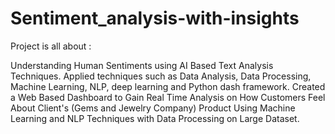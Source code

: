 # Sentiment_analysis-with-insights
Project is all about :

Understanding Human Sentiments using AI Based Text Analysis Techniques. Applied techniques such as Data Analysis, Data Processing, Machine Learning, NLP, deep learning and Python dash framework. Created a Web Based Dashboard to Gain Real Time Analysis on How Customers Feel About Client's (Gems and Jewelry Company) Product Using Machine Learning and NLP Techniques with Data Processing on Large Dataset.
